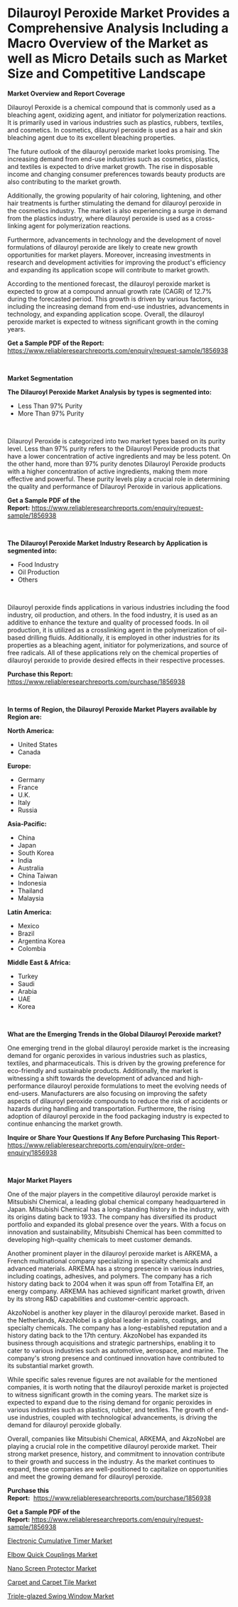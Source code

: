 <p><h1>Dilauroyl Peroxide Market Provides a Comprehensive Analysis Including a Macro Overview of the Market as well as Micro Details such as Market Size and Competitive Landscape</h1></p><p><strong>Market Overview and Report Coverage</strong></p>
<p><p>Dilauroyl Peroxide is a chemical compound that is commonly used as a bleaching agent, oxidizing agent, and initiator for polymerization reactions. It is primarily used in various industries such as plastics, rubbers, textiles, and cosmetics. In cosmetics, dilauroyl peroxide is used as a hair and skin bleaching agent due to its excellent bleaching properties.</p><p>The future outlook of the dilauroyl peroxide market looks promising. The increasing demand from end-use industries such as cosmetics, plastics, and textiles is expected to drive market growth. The rise in disposable income and changing consumer preferences towards beauty products are also contributing to the market growth.</p><p>Additionally, the growing popularity of hair coloring, lightening, and other hair treatments is further stimulating the demand for dilauroyl peroxide in the cosmetics industry. The market is also experiencing a surge in demand from the plastics industry, where dilauroyl peroxide is used as a cross-linking agent for polymerization reactions.</p><p>Furthermore, advancements in technology and the development of novel formulations of dilauroyl peroxide are likely to create new growth opportunities for market players. Moreover, increasing investments in research and development activities for improving the product's efficiency and expanding its application scope will contribute to market growth.</p><p>According to the mentioned forecast, the dilauroyl peroxide market is expected to grow at a compound annual growth rate (CAGR) of 12.7% during the forecasted period. This growth is driven by various factors, including the increasing demand from end-use industries, advancements in technology, and expanding application scope. Overall, the dilauroyl peroxide market is expected to witness significant growth in the coming years.</p></p>
<p><strong>Get a Sample PDF of the Report:</strong> <a href="https://www.reliableresearchreports.com/enquiry/request-sample/1856938">https://www.reliableresearchreports.com/enquiry/request-sample/1856938</a></p>
<p>&nbsp;</p>
<p><strong>Market Segmentation</strong></p>
<p><strong>The Dilauroyl Peroxide Market Analysis by types is segmented into:</strong></p>
<p><ul><li>Less Than 97% Purity</li><li>More Than 97% Purity</li></ul></p>
<p>&nbsp;</p>
<p><p>Dilauroyl Peroxide is categorized into two market types based on its purity level. Less than 97% purity refers to the Dilauroyl Peroxide products that have a lower concentration of active ingredients and may be less potent. On the other hand, more than 97% purity denotes Dilauroyl Peroxide products with a higher concentration of active ingredients, making them more effective and powerful. These purity levels play a crucial role in determining the quality and performance of Dilauroyl Peroxide in various applications.</p></p>
<p><strong>Get a Sample PDF of the Report:</strong>&nbsp;<a href="https://www.reliableresearchreports.com/enquiry/request-sample/1856938">https://www.reliableresearchreports.com/enquiry/request-sample/1856938</a></p>
<p>&nbsp;</p>
<p><strong>The Dilauroyl Peroxide Market Industry Research by Application is segmented into:</strong></p>
<p><ul><li>Food Industry</li><li>Oil Production</li><li>Others</li></ul></p>
<p>&nbsp;</p>
<p><p>Dilauroyl peroxide finds applications in various industries including the food industry, oil production, and others. In the food industry, it is used as an additive to enhance the texture and quality of processed foods. In oil production, it is utilized as a crosslinking agent in the polymerization of oil-based drilling fluids. Additionally, it is employed in other industries for its properties as a bleaching agent, initiator for polymerizations, and source of free radicals. All of these applications rely on the chemical properties of dilauroyl peroxide to provide desired effects in their respective processes.</p></p>
<p><strong>Purchase this Report:</strong>&nbsp; <a href="https://www.reliableresearchreports.com/purchase/1856938">https://www.reliableresearchreports.com/purchase/1856938</a></p>
<p>&nbsp;</p>
<p><strong>In terms of Region, the Dilauroyl Peroxide Market Players available by Region are:</strong></p>
<p>
    <p> <strong> North America: </strong>
        <ul>
            <li>United States</li>
            <li>Canada</li>
        </ul>
        </p> 
    <p> <strong> Europe: </strong>
        <ul>
            <li>Germany</li>
            <li>France</li>
            <li>U.K.</li>
            <li>Italy</li>
            <li>Russia</li>
        </ul>
        </p> 
    <p> <strong> Asia-Pacific: </strong>
        <ul>
            <li>China</li>
            <li>Japan</li>
            <li>South Korea</li>
            <li>India</li>
            <li>Australia</li>
            <li>China Taiwan</li>
            <li>Indonesia</li>
            <li>Thailand</li>
            <li>Malaysia</li>
        </ul>
        </p> 
    <p> <strong> Latin America: </strong>
        <ul>
            <li>Mexico</li>
            <li>Brazil</li>
            <li>Argentina Korea</li>
            <li>Colombia</li>
        </ul>
        </p> 
    <p> <strong> Middle East & Africa: </strong>
        <ul>
            <li>Turkey</li>
            <li>Saudi</li>
            <li>Arabia</li>
            <li>UAE</li>
            <li>Korea</li>
        </ul>
    </p>
    </p>
<p>&nbsp;</p>
<p><strong>What are the Emerging Trends in the Global Dilauroyl Peroxide market?</strong></p>
<p><p>One emerging trend in the global dilauroyl peroxide market is the increasing demand for organic peroxides in various industries such as plastics, textiles, and pharmaceuticals. This is driven by the growing preference for eco-friendly and sustainable products. Additionally, the market is witnessing a shift towards the development of advanced and high-performance dilauroyl peroxide formulations to meet the evolving needs of end-users. Manufacturers are also focusing on improving the safety aspects of dilauroyl peroxide compounds to reduce the risk of accidents or hazards during handling and transportation. Furthermore, the rising adoption of dilauroyl peroxide in the food packaging industry is expected to continue enhancing the market growth.</p></p>
<p><strong>Inquire or Share Your Questions If Any Before Purchasing This Report</strong>- <a href="https://www.reliableresearchreports.com/enquiry/pre-order-enquiry/1856938">https://www.reliableresearchreports.com/enquiry/pre-order-enquiry/1856938</a></p>
<p>&nbsp;</p>
<p><strong>Major Market Players</strong></p>
<p><p>One of the major players in the competitive dilauroyl peroxide market is Mitsubishi Chemical, a leading global chemical company headquartered in Japan. Mitsubishi Chemical has a long-standing history in the industry, with its origins dating back to 1933. The company has diversified its product portfolio and expanded its global presence over the years. With a focus on innovation and sustainability, Mitsubishi Chemical has been committed to developing high-quality chemicals to meet customer demands.</p><p>Another prominent player in the dilauroyl peroxide market is ARKEMA, a French multinational company specializing in specialty chemicals and advanced materials. ARKEMA has a strong presence in various industries, including coatings, adhesives, and polymers. The company has a rich history dating back to 2004 when it was spun off from Totalfina Elf, an energy company. ARKEMA has achieved significant market growth, driven by its strong R&D capabilities and customer-centric approach.</p><p>AkzoNobel is another key player in the dilauroyl peroxide market. Based in the Netherlands, AkzoNobel is a global leader in paints, coatings, and specialty chemicals. The company has a long-established reputation and a history dating back to the 17th century. AkzoNobel has expanded its business through acquisitions and strategic partnerships, enabling it to cater to various industries such as automotive, aerospace, and marine. The company's strong presence and continued innovation have contributed to its substantial market growth.</p><p>While specific sales revenue figures are not available for the mentioned companies, it is worth noting that the dilauroyl peroxide market is projected to witness significant growth in the coming years. The market size is expected to expand due to the rising demand for organic peroxides in various industries such as plastics, rubber, and textiles. The growth of end-use industries, coupled with technological advancements, is driving the demand for dilauroyl peroxide globally.</p><p>Overall, companies like Mitsubishi Chemical, ARKEMA, and AkzoNobel are playing a crucial role in the competitive dilauroyl peroxide market. Their strong market presence, history, and commitment to innovation contribute to their growth and success in the industry. As the market continues to expand, these companies are well-positioned to capitalize on opportunities and meet the growing demand for dilauroyl peroxide.</p></p>
<p><strong>Purchase this Report:</strong>&nbsp;&nbsp;<a href="https://www.reliableresearchreports.com/purchase/1856938">https://www.reliableresearchreports.com/purchase/1856938</a></p>
<p></p>
<p><strong>Get a Sample PDF of the Report:</strong>&nbsp;<a href="https://www.reliableresearchreports.com/enquiry/request-sample/1856938">https://www.reliableresearchreports.com/enquiry/request-sample/1856938</a></p>
<p><p><a href="https://medium.com/@devidwarnerrp23/electronic-cumulative-timer-market-trends-and-market-analysis-forecasted-for-period-2023-2030-817ddbf11f6f">Electronic Cumulative Timer Market</a></p><p><a href="https://medium.com/@isomjohnson/decoding-elbow-quick-couplings-market-metrics-market-share-trends-and-growth-patterns-505f9e2fefbf">Elbow Quick Couplings Market</a></p><p><a href="https://medium.com/@sachintenrp23/nano-screen-protector-market-furnishes-information-on-market-share-market-trends-and-market-f1a6b6ca3756">Nano Screen Protector Market</a></p><p><a href="https://medium.com/@mhdhonirp23/carpet-and-carpet-tile-market-furnishes-information-on-market-share-market-trends-and-market-d20f506bb560">Carpet and Carpet Tile Market</a></p><p><a href="https://medium.com/@yuvrajsinghrp23/triple-glazed-swing-window-market-insights-into-market-cagr-market-trends-and-growth-strategies-06d8d54aa81c">Triple-glazed Swing Window Market</a></p></p>